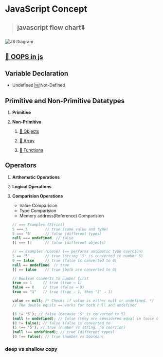 # **JavaScript Concept**

> ## javascript flow chart⬇️

![JS Diagram](./imgs/js-flow-chart.png)

## **[🔗 OOPS in js](./jslang/oopsinjs.md)**

## **Variable Declaration**

- Undefined 🆚 Not-Defined

## **Primitive and Non-Primitive Datatypes**

1. **Primitive**
2. **Non-Primitive**

   1. [🔗 Objects](./jslang/dataManupulationinjs/objectinjs.js)

   2. [🔗 Array](./jslang/dataManupulationinjs/arrayinjs.js)

   3. [🔗 Functions](./jslang/dataManupulationinjs/functioninjs.js)

## **Operators**

1. **Arthematic Operations**

2. **Logical Operations**

3. **Comparision Operations**

   - Value Comparision
   - Type Comparision
   - Memory address(Reference) Comparision

   ```js
   // === Examples (Strict)
   5 === 5        // true (same value and type)
   5 === '5'      // false (different types)
   null === undefined  // false
   [] === []      // false (different objects)

   // == Examples (Loose) (== performs automatic type coercion)
   5 == '5'       // true (string '5' is converted to number 5)
   0 == false     // true (false is converted to 0)
   null == undefined  // true
   [] == false    // true (both are converted to 0)

   // Boolean converts to number first
   true == 1     // true (true → 1)
   false == 0    // true (false → 0)
   true == "1"   // true (true → 1, then "1" → 1)

   value == null; /* Checks if value is either null or undefined. */
   // The double equals == works for both null and undefined

   (5 != '5'); // false (because '5' is converted to 5)
   (null != undefined); // false (they are considered equal in loose comparison)
   (0 != false); // false (false is converted to
   (5 !== '5'); // true (number vs string, no coercion)
   (null !== undefined); // true (different types)
   (0 !== false); // true (number vs boolean)
   ```

### deep vs shallow copy

